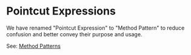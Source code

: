 # Pointcut Expressions

We have renamed "Pointcut Expression" to "Method Pattern" to reduce confusion and better convey their purpose and usage.

See: [Method Patterns](../reference/method-patterns.md)
